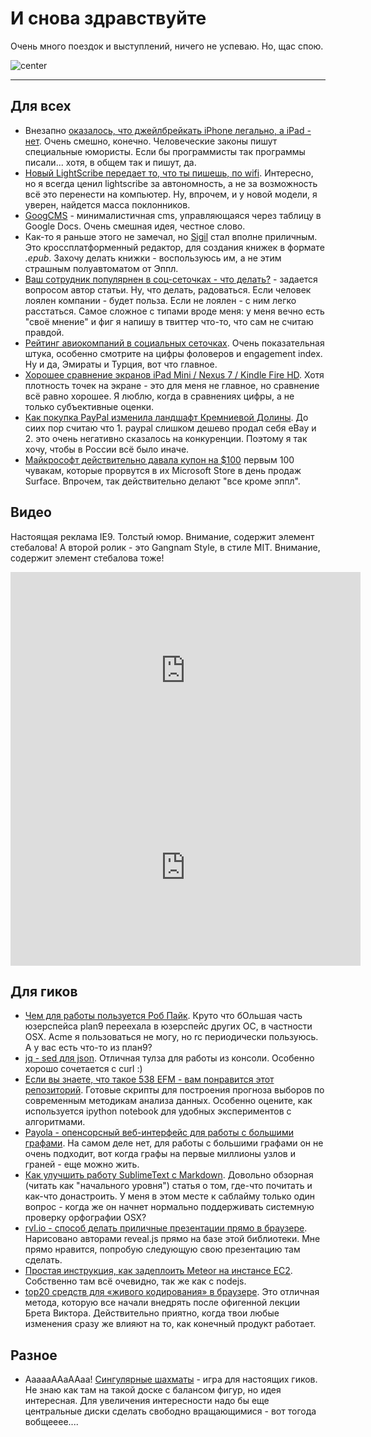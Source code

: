 # И снова здравствуйте

Очень много поездок и выступлений, ничего не успеваю. Но, щас спою.

![center](http://activerain.com/image_store/uploads/9/1/3/8/5/ar129564329058319.jpg)


-----

## Для всех
* Внезапно [оказалось, что джейлбрейкать iPhone легально, а iPad - нет](http://www.businessinsider.com/jailbreak-the-iphone-but-not-the-ipad-2012-10). Очень смешно, конечно. Человеческие законы пишут специальные юмористы. Если бы программисты так программы писали... хотя, в общем так и пишут, да.
* [Новый LightScribe передает то, что ты пишешь, по wifi](http://mashable.com/2012/10/29/livescribe-sky-wi-fi-smartpen/). Интересно, но я всегда ценил lightscribe за автономность, а не за возможность всё это перенести на компьютер. Ну, впрочем, и у новой модели, я уверен, найдется масса поклонников.
* [GoogCMS](https://github.com/benhartley/googcms) - минималистичная cms, управляющаяся через таблицу в Google Docs. Очень смешная идея, честное слово.
* Как-то я раньше этого не замечал, но [Sigil](http://code.google.com/p/sigil/) стал вполне приличным. Это кроссплатформенный редактор, для создания книжек в формате *.epub*. Захочу делать книжки - воспользуюсь им, а не этим страшным полуавтоматом от Эппл.
* [Ваш сотрудник популярнен в соц-сеточках - что делать?](http://online.wsj.com/article/SB10000872396390443995604578003082273743230.html) - задается вопросом автор статьи. Ну, что делать, радоваться. Если человек лоялен компании - будет польза. Если не лоялен - с ним легко расстаться. Самое сложное с типами вроде меня: у меня вечно есть "своё мнение" и фиг я напишу в твиттер что-то, что сам не считаю правдой.
* [Рейтинг авиокомпаний в социальных сеточках](http://mashable.com/2012/10/28/airlines-social-media/). Очень показательная штука, особенно смотрите на цифры фоловеров и engagement index. Ну и да, Эмираты и Турция, вот что главное.
* [Хорошее сравнение экранов iPad Mini / Nexus 7 / Kindle Fire HD](http://www.imore.com/ipad-mini-nexus-7-kindle-fire-display-size-density). Хотя плотность точек на экране - это для меня не главное, но сравнение всё равно хорошее. Я люблю, когда в сравнениях цифры, а не только субъективные оценки.
* [Как покупка PayPal изменила ландшафт Кремниевой Долины](http://venturebeat.com/2012/10/27/how-ebays-purchase-of-paypal-changed-silicon-valley/). До сиих пор считаю что 1. paypal слишком дешево продал себя eBay и 2. это очень негативно сказалось на конкуренции. Поэтому я так хочу, чтобы в России всё было иначе.
* [Майкрософт действительно давала купон на $100](http://seattletimes.com/html/technologybrierdudleysblog/2019521205_microsoft_offers_100_giveaway.html) первым 100 чувакам, которые прорвутся в их Microsoft Store в день продаж Surface. Впрочем, так действительно делают "все кроме эппл".

## Видео
Настоящая реклама IE9. Толстый юмор. Внимание, содержит элемент стебалова! А второй ролик - это Gangnam Style, в стиле MIT. Внимание, содержит элемент стебалова тоже!

<iframe width="560" height="315" src="http://www.youtube.com/embed/JyGP0ZyxF5E" frameborder="0" allowfullscreen></iframe><iframe width="560" height="315" src="http://www.youtube.com/embed/7NAtQRAcl0U" frameborder="0" allowfullscreen></iframe>


## Для гиков
* [Чем для работы пользуется Роб Пайк](http://rob.pike.usesthis.com). Круто что бОльшая часть юзерспейса plan9 переехала в юзерспейс других ОС, в частности OSX. Acme я пользоваться не могу, но rc периодически пользуюсь. А у вас есть что-то из план9?
* [jq - sed для json](http://stedolan.github.com/jq/). Отличная тулза для работы из консоли. Особенно хорошо сочетается с curl :)
* [Если вы знаете, что такое 538 EFM - вам понравится этот репозиторий](https://github.com/jseabold/538model). Готовые скрипты для построения прогноза выборов по современным методикам анализа данных. Особенно оцените, как используется ipython notebook для удобных экспериментов с алгоритмами.
* [Payola - опенсорсный веб-интерфейс для работы с большими графами](http://payola.github.com/Payola/). На самом деле нет, для работы с большими графами он не очень подходит, вот когда графы на первые миллионы узлов и граней - еще можно жить.
* [Как улучшить работу SublimeText с Markdown](http://www.macstories.net/roundups/sublime-text-2-and-markdown-tips-tricks-and-links/). Довольно обзорная (читать как "начального уровня") статья о том, где-что почитать и как-что донастроить. У меня в этом месте к саблайму только один вопрос - когда же он начнет нормально поддерживать системную проверку орфографии OSX?
* [rvl.io - способ делать приличные презентации прямо в браузере](http://www.rvl.io). Нарисовано авторами reveal.js прямо на базе этой библиотеки. Мне прямо нравится, попробую следующую свою презентацию там сделать.
* [Простая инструкция, как задеплоить Meteor на инстансе EC2](http://julien-c.fr/2012/10/meteor-amazon-ec2/). Собственно там всё очевидно, так же как с nodejs.
* [top20 средств для «живого кодирования» в браузере](http://www.netmagazine.com/features/top-20-online-coding-tools). Это отличная метода, которую все начали внедрять после офигенной лекции Брета Виктора. Действительно приятно, когда твои любые изменения сразу же влияют на то, как конечный продукт работает.

## Разное
* АааааААаААаа! [Сингулярные шахматы](http://abstractstrategygames.blogspot.ru/2010/10/singularity-chess.html) - игра для настоящих гиков. Не знаю как там на такой доске с балансом фигур, но идея интересная. Для увеличения интересности надо бы еще центральные диски сделать свободно вращающимися - вот тогода вобщееее....

